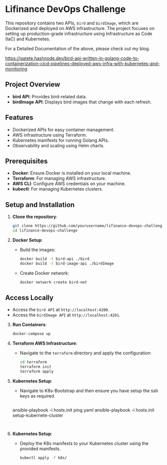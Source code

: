 # Lifinance DevOps Challenge

This repository contains two APIs, `bird` and `birdImage`, which are Dockerized and deployed on AWS infrastructure. The project focuses on setting up production-grade infrastructure using Infrastructure as Code (IaC) and Kubernetes.

For a Detailed Documentation of the above, please check out my blog.

https://gatete.hashnode.dev/bird-api-written-in-golang-code-to-containerization-cicd-pipelines-deployed-aws-infra-with-kubernetes-and-monitoring

## Project Overview

- **bird API**: Provides bird-related data.
- **birdImage API**: Displays bird images that change with each refresh.

## Features

- Dockerized APIs for easy container management.
- AWS infrastructure using Terraform.
- Kubernetes manifests for running Golang APIs.
- Observability and scaling using Helm charts.
  
## Prerequisites

- **Docker**: Ensure Docker is installed on your local machine.
- **Terraform**: For managing AWS infrastructure.
- **AWS CLI**: Configure AWS credentials on your machine.
- **kubectl**: For managing Kubernetes clusters.
  
## Setup and Installation

1. **Clone the repository**:
    ```bash
    git clone https://github.com/yourusername/lifinance-devops-challenge.git
    cd lifinance-devops-challenge
    ```

2. **Docker Setup**:
   - Build the images:
     ```bash
     docker build -t bird-api ./bird
     docker build -t bird-image-api ./birdImage
     ```
   - Create Docker network:
     ```bash
     docker network create bird-net
     ```

## Access Locally

- Access the `bird API` at `http://localhost:4200`.
- Access the `birdImage API` at `http://localhost:4201`.


3. **Run Containers**:
    ```bash
    docker-compose up
    ```

4. **Terraform AWS Infrastructure**:
   - Navigate to the `terraform` directory and apply the configuration:
     ```bash
     cd terraform
     terraform init
     terraform apply
     ```

5. **Kubernetes Setup**:
   - Navigate to K8s-Bootstrap and then ensure you have setup the ssh keys as required
     ```bash
    ansible-playbook -i hosts.init ping.yaml
    ansible-playbook -i hosts.init setup-kubernete-cluster
     ```


6. **Kubernetes Setup**:
   - Deploy the K8s manifests to your Kubernetes cluster using the provided manifests.
     ```bash
     kubectl apply -f k8s/
     ```




